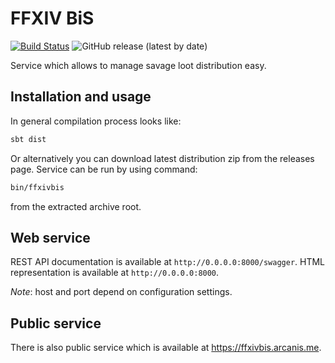 # FFXIV BiS

[![Build Status](https://travis-ci.org/arcan1s/ffxivbis.svg?branch=master)](https://travis-ci.org/arcan1s/ffxivbis) ![GitHub release (latest by date)](https://img.shields.io/github/v/release/arcan1s/ffxivbis)

Service which allows to manage savage loot distribution easy.

## Installation and usage

In general compilation process looks like:

```bash
sbt dist
```

Or alternatively you can download latest distribution zip from the releases page. Service can be run by using command:

```bash
bin/ffxivbis
```

from the extracted archive root.

## Web service

REST API documentation is available at `http://0.0.0.0:8000/swagger`. HTML representation is available at `http://0.0.0.0:8000`.

*Note*: host and port depend on configuration settings. 

## Public service

There is also public service which is available at https://ffxivbis.arcanis.me.